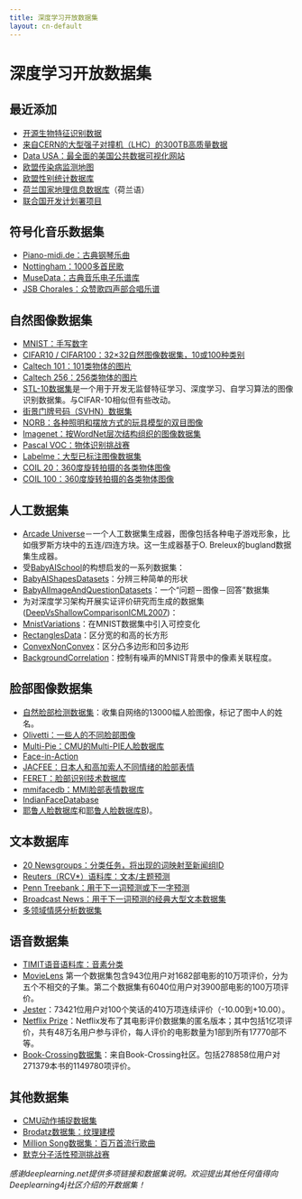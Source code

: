 ```yaml
---
title: 深度学习开放数据集
layout: cn-default
---
```


# 深度学习开放数据集

## 最近添加

* [开源生物特征识别数据](http://openbiometrics.org/)
* [来自CERN的大型强子对撞机（LHC）的300TB高质量数据](http://opendata.cern.ch/search?ln=en&p=Run2011A+AND+collection%3ACMS-Primary-Datasets+OR+collection%3ACMS-Simulated-Datasets+OR+collection%3ACMS-Derived-Datasets)
* [Data USA：最全面的美国公共数据可视化网站](http://datausa.io)
* [欧盟传染病监测地图](http://ecdc.europa.eu/en/data-tools/atlas/Pages/atlas.aspx)
* [欧盟性别统计数据库](http://eige.europa.eu/gender-statistics)
* [荷兰国家地理信息数据库](http://www.nationaalgeoregister.nl/geonetwork/srv/dut/search#fast=index&from=1&to=50&any_OR_geokeyword_OR_title_OR_keyword=landinrichting*&relation=within)（荷兰语）
* [联合国开发计划署项目](http://open.undp.org/#2016)

## 符号化音乐数据集

* [Piano-midi.de：古典钢琴乐曲](http://www.piano-midi.de/)
* [Nottingham：1000多首民歌](http://abc.sourceforge.net/NMD/)
* [MuseData：古典音乐电子乐谱库](http://musedata.stanford.edu/)
* [JSB Chorales：众赞歌四声部合唱乐谱](http://www.jsbchorales.net/index.shtml)

## 自然图像数据集

* [MNIST：手写数字](http://yann.lecun.com/exdb/mnist/)
* [CIFAR10 / CIFAR100：32×32自然图像数据集，10或100种类别]( http://www.cs.utoronto.ca/~kriz/cifar.html)
* [Caltech 101：101类物体的图片](http://www.vision.caltech.edu/Image_Datasets/Caltech101/)
* [Caltech 256：256类物体的图片](http://www.vision.caltech.edu/Image_Datasets/Caltech256/) 
* [STL-10数据集](http://www.stanford.edu/~acoates//stl10/)是一个用于开发无监督特征学习、深度学习、自学习算法的图像识别数据集。与CIFAR-10相似但有些改动。 
* [街景门牌号码（SVHN）数据集](http://ufldl.stanford.edu/housenumbers/)
* [NORB：各种照明和摆放方式的玩具模型的双目图像](http://www.cs.nyu.edu/~ylclab/data/norb-v1.0/)
* [Imagenet：按WordNet层次结构组织的图像数据集](http://www.image-net.org/)
* [Pascal VOC：物体识别挑战赛](http://pascallin.ecs.soton.ac.uk/challenges/VOC/)
* [Labelme：大型已标注图像数据集](http://labelme.csail.mit.edu/Release3.0/browserTools/php/dataset.php)
* [COIL 20：360度旋转拍摄的各类物体图像](http://www.cs.columbia.edu/CAVE/software/softlib/coil-20.php)
* [COIL 100：360度旋转拍摄的各类物体图像](http://www1.cs.columbia.edu/CAVE/software/softlib/coil-100.php)

## 人工数据集

* [Arcade Universe](https://github.com/caglar/Arcade-Universe)－一个人工数据集生成器，图像包括各种电子游戏形象，比如俄罗斯方块中的五连/四连方块。这一生成器基于O. Breleux的bugland数据集生成器。
* 受[BabyAISchool](http://www.iro.umontreal.ca/~lisa/twiki/bin/view.cgi/Public/BabyAISchool)的构想启发的一系列数据集：
* [BabyAIShapesDatasets](http://www.iro.umontreal.ca/~lisa/twiki/bin/view.cgi/Public/BabyAIShapesDatasets)：分辨三种简单的形状
* [BabyAIImageAndQuestionDatasets](http://www.iro.umontreal.ca/~lisa/twiki/bin/view.cgi/Public/BabyAIImageAndQuestionDatasets)：一个“问题－图像－回答”数据集
* 为对深度学习架构开展实证评价研究而生成的数据集([DeepVsShallowComparisonICML2007](http://www.iro.umontreal.ca/~lisa/twiki/bin/view.cgi/Public/DeepVsShallowComparisonICML2007))：
* [MnistVariations](http://www.iro.umontreal.ca/~lisa/twiki/bin/view.cgi/Public/MnistVariations)：在MNIST数据集中引入可控变化
* [RectanglesData](http://www.iro.umontreal.ca/~lisa/twiki/bin/view.cgi/Public/RectanglesData)：区分宽的和高的长方形
* [ConvexNonConvex](http://www.iro.umontreal.ca/~lisa/twiki/bin/view.cgi/Public/ConvexNonConvex)：区分凸多边形和凹多边形
* [BackgroundCorrelation](http://www.iro.umontreal.ca/~lisa/twiki/bin/view.cgi/Public/BackgroundCorrelation)：控制有噪声的MNIST背景中的像素关联程度。

## 脸部图像数据集

* [自然脸部检测数据集](http://vis-www.cs.umass.edu/lfw/)：收集自网络的13000幅人脸图像，标记了图中人的姓名。
* [Olivetti：一些人的不同脸部图像](http://www.cs.nyu.edu/~roweis/data.html)
* [Multi-Pie：CMU的Multi-PIE人脸数据库](http://www.multipie.org/)
* [Face-in-Action](http://www.flintbox.com/public/project/5486/)
* [JACFEE：日本人和高加索人不同情绪的脸部表情](http://www.humintell.com/jacfee/)
* [FERET：脸部识别技术数据库](http://www.itl.nist.gov/iad/humanid/feret/feret_master.html)
* [mmifacedb：MMI脸部表情数据库](http://www.mmifacedb.com/)
* [IndianFaceDatabase](http://vis-www.cs.umass.edu/~vidit/IndianFaceDatabase/)
* [耶鲁人脸数据库](http://vision.ucsd.edu/content/yale-face-database)和[耶鲁人脸数据库B](http://vision.ucsd.edu/~leekc/ExtYaleDatabase/ExtYaleB.html))。 

## 文本数据库

* [20 Newsgroups：分类任务，将出现的词映射至新闻组ID](http://qwone.com/~jason/20Newsgroups/)
* [Reuters（RCV*）语料库：文本/主题预测](http://about.reuters.com/researchandstandards/corpus/)
* [Penn Treebank：用于下一词预测或下一字预测](http://www.cis.upenn.edu/~treebank/)
* [Broadcast News：用于下一词预测的经典大型文本数据集](http://www.ldc.upenn.edu/Catalog/CatalogEntry.jsp?catalogId=LDC97S44)
* [多领域情感分析数据集](http://www.cs.jhu.edu/~mdredze/datasets/sentiment/)

## 语音数据集

* [TIMIT语音语料库：音素分类](http://www.ldc.upenn.edu/Catalog/CatalogEntry.jsp?catalogId=LDC93S1)
* [MovieLens](http://www.grouplens.org) 第一个数据集包含943位用户对1682部电影的10万项评价，分为五个不相交的子集。第二个数据集有6040位用户对3900部电影的100万项评价。 
* [Jester](http://www.ieor.berkeley.edu/~goldberg/jester-data/)：73421位用户对100个笑话的410万项连续评价（-10.00到+10.00）。
* [Netflix Prize](http://www.netflixprize.com/)：Netflix发布了其电影评价数据集的匿名版本；其中包括1亿项评价，共有48万名用户参与评价，每人评价的电影数量为1部到所有17770部不等。
* [Book-Crossing数据集](http://www.informatik.uni-freiburg.de/~cziegler/BX/)：来自Book-Crossing社区。包括278858位用户对271379本书的1149780项评价。

## 其他数据集

* [CMU动作捕捉数据集](http://mocap.cs.cmu.edu/)
* [Brodatz数据集：纹理建模](http://www.ux.uis.no/~tranden/brodatz.html)
* [Million Song数据集：百万首流行歌曲](http://labrosa.ee.columbia.edu/millionsong/)
* [默克分子活性预测挑战赛](http://www.kaggle.com/c/MerckActivity/data)

*感谢deeplearning.net提供多项链接和数据集说明。欢迎提出其他任何值得向Deeplearning4j社区介绍的开数据集！*
